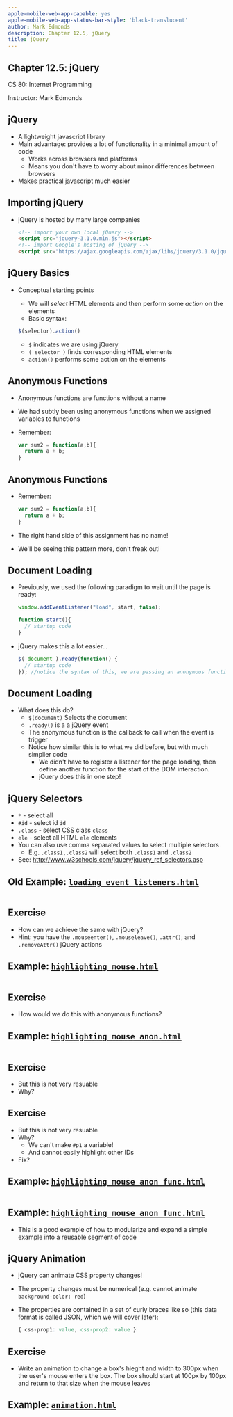 ```yaml
---
apple-mobile-web-app-capable: yes
apple-mobile-web-app-status-bar-style: 'black-translucent'
author: Mark Edmonds
description: Chapter 12.5, jQuery
title: jQuery
---
```


## Chapter 12.5: jQuery

CS 80: Internet Programming

Instructor: Mark Edmonds

## jQuery

- A lightweight javascript library
- Main advantage: provides a lot of functionality in a minimal amount of code
  - Works across browsers and platforms
  - Means you don\'t have to worry about minor differences between browsers
- Makes practical javascript much easier

## Importing jQuery

- jQuery is hosted by many large companies

  ```html
  <!-- import your own local jQuery -->
  <script src="jquery-3.1.0.min.js"></script>
  <!-- import Google's hosting of jQuery -->
  <script src="https://ajax.googleapis.com/ajax/libs/jquery/3.1.0/jquery.min.js"></script>
  ```

## jQuery Basics

- Conceptual starting points
  - We will *select* HTML elements and then perform some *action* on the elements
  - Basic syntax:

  ```javascript
  $(selector).action()
  ```

  - `$` indicates we are using jQuery
  - `( selector )` finds corresponding HTML elements
  - `action()` performs some action on the elements

## Anonymous Functions

- Anonymous functions are functions without a name
- We had subtly been using anonymous functions when we assigned variables to functions
- Remember:

  ```javascript
  var sum2 = function(a,b){
    return a + b;
  }
  ```

## Anonymous Functions

- Remember:

  ```javascript
  var sum2 = function(a,b){
    return a + b;
  }
  ```

- The right hand side of this assignment has no name!
- We\'ll be seeing this pattern more, don\'t freak out!

## Document Loading

- Previously, we used the following paradigm to wait until the page is ready:

  ```javascript
  window.addEventListener("load", start, false);

  function start(){
    // startup code
  }
  ```

- jQuery makes this a lot easier...

  ```javascript
  $( document ).ready(function() {
    // startup code
  }); //notice the syntax of this, we are passing an anonymous function as a parameter! (see the ");" ending the parameter
  ```

## Document Loading

- What does this do?
  - `$(document)` Selects the document
  - `.ready()` is a a jQuery event
  - The anonymous function is the callback to call when the event is trigger
  - Notice how similar this is to what we did before, but with much simplier code
    - We didn\'t have to register a listener for the page loading, then define another function for the start of the DOM interaction.
    - jQuery does this in one step!

## jQuery Selectors

- `*` - select all
- `#id` - select id `id`
- `.class` - select CSS class `class`
- `ele` - select all HTML `ele` elements
- You can also use comma separated values to select multiple selectors
    - E.g. `.class1,.class2` will select both `.class1` and `.class2`
- See: <http://www.w3schools.com/jquery/jquery_ref_selectors.asp>

## Old Example: [`loading_event_listeners.html`](../examples/ch12_dom/loading_event_listeners.html)

```{include=../examples/ch12.5_jQuery/highlighting_mouse.html}
```

## Exercise

- How can we achieve the same with jQuery?
- Hint: you have the `.mouseenter()`, `.mouseleave()`, `.attr()`, and `.removeAttr()` jQuery actions

## Example: [`highlighting_mouse.html`](../examples/ch12.5_jQuery/highlighting_mouse.html)

```{include=../examples/ch12.5_jQuery/highlighting_mouse.html}
```

## Exercise

- How would we do this with anonymous functions?

## Example: [`highlighting_mouse_anon.html`](../examples/ch12.5_jQuery/highlighting_mouse_anon.html)

```{include=../examples/ch12.5_jQuery/highlighting_mouse_anon.html}
```

## Exercise

- But this is not very resuable
- Why?

## Exercise

- But this is not very resuable
- Why?
  - We can\'t make `#p1` a variable!
  - And cannot easily highlight other IDs
- Fix?

## Example: [`highlighting_mouse_anon_func.html`](../examples/ch12.5_jQuery/highlighting_mouse_anon_func.html)

```{include=../examples/ch12.5_jQuery/highlighting_mouse_anon_func.html}
```

## Example: [`highlighting_mouse_anon_func.html`](../examples/ch12.5_jQuery/highlighting_mouse_anon_func.html)

- This is a good example of how to modularize and expand a simple example into a reusable segment of code

## jQuery Animation

- jQuery can animate CSS property changes!
- The property changes must be numerical (e.g. cannot animate `background-color: red`)
- The properties are contained in a set of curly braces like so (this data format is called JSON, which we will cover later):

  ```css
  { css-prop1: value, css-prop2: value }
  ```

## Exercise

- Write an animation to change a box\'s hieght and width to 300px when the user\'s mouse enters the box. The box should start at 100px by 100px and return to that size when the mouse leaves

## Example: [`animation.html`](../examples/ch12.5_jQuery/animation.html)

```{include=../examples/ch12.5_jQuery/animation.html}
```
